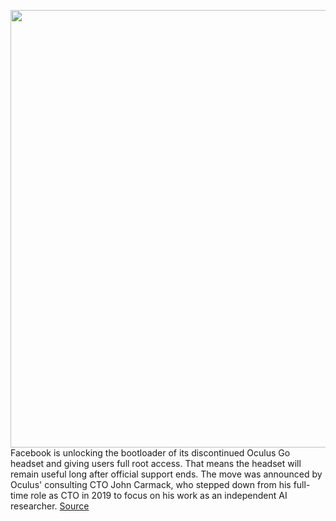 <img src='https://cdn.vox-cdn.com/thumbor/pFqsjr3I2DSy-aynRlc8-xN1ddM=/0x0:2040x1360/1200x800/filters:focal(857x517:1183x843)/cdn.vox-cdn.com/uploads/chorus_image/image/69914461/akrales_180426_2494_0175.0.jpg' width='700px' /><br/>
Facebook is unlocking the bootloader of its discontinued Oculus Go headset and giving users full root access. That means the headset will remain useful long after official support ends. The move was announced by Oculus' consulting CTO John Carmack, who stepped down from his full-time role as CTO in 2019 to focus on his work as an independent AI researcher.
<a href='https://www.theverge.com/2021/9/27/22696030/oculus-go-root-access-unlocked-os-homebrew-developers-john-carmack'> Source <a/>